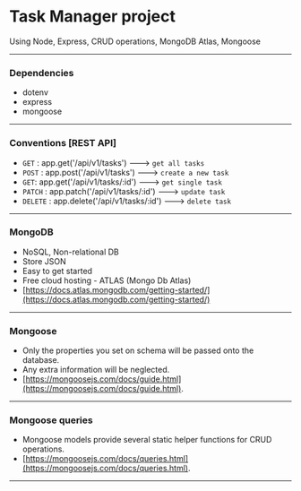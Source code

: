 # Task Manager project
Using Node, Express, CRUD operations, MongoDB Atlas, Mongoose

---

### Dependencies
- dotenv
- express
- mongoose

---

### Conventions [REST API]

- `GET` : app.get('/api/v1/tasks') ---> `get all tasks`
- `POST` : app.post('/api/v1/tasks') ---> `create a new task`
- `GET`: app.get('/api/v1/tasks/:id') ---> `get single task`
- `PATCH` : app.patch('/api/v1/tasks/:id') ---> `update task`
- `DELETE` : app.delete('/api/v1/tasks/:id') ---> `delete task`
  
---

### MongoDB
- NoSQL, Non-relational DB
- Store JSON
- Easy to get started
- Free cloud hosting - ATLAS (Mongo Db Atlas)
- [https://docs.atlas.mongodb.com/getting-started/](https://docs.atlas.mongodb.com/getting-started/)
  
---

### Mongoose

- Only the properties you set on schema will be passed onto the database.
- Any extra information will be neglected.
- [https://mongoosejs.com/docs/guide.html](https://mongoosejs.com/docs/guide.html).

---

### Mongoose queries
- Mongoose models provide several static helper functions for CRUD operations.
- [https://mongoosejs.com/docs/queries.html](https://mongoosejs.com/docs/queries.html).

---